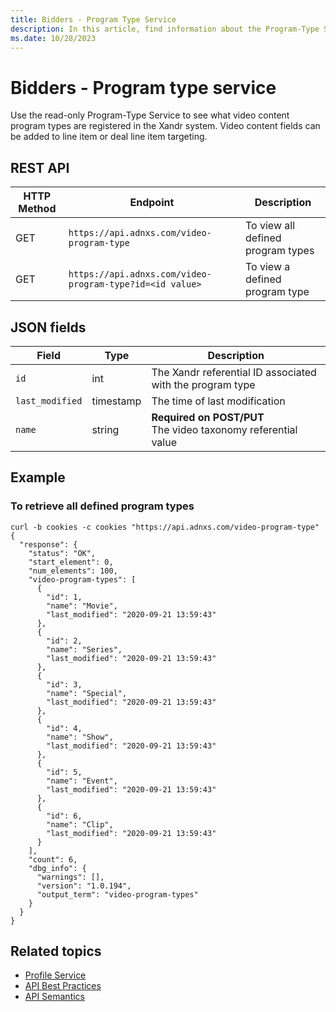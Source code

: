 ```yaml
---
title: Bidders - Program Type Service
description: In this article, find information about the Program-Type Service and the fields associated with it along with an example.
ms.date: 10/28/2023
---
```


# Bidders - Program type service

Use the read-only Program-Type Service to see what video content program types are registered in the Xandr system. Video content fields can be added to line item or deal line item targeting.

## REST API

| HTTP Method | Endpoint | Description  |
|---|---|---|
| GET | `https://api.adnxs.com/video-program-type` | To view all defined program types |
| GET | `https://api.adnxs.com/video-program-type?id=<id value>` | To view a defined program type |

## JSON fields

| Field | Type | Description  |
|---|---|---|
| `id` | int | The Xandr referential ID associated with the program type |
| `last_modified` | timestamp | The time of last modification |
| `name` | string | **Required on POST/PUT** <br> The video taxonomy referential value |

## Example

### To retrieve all defined program types  
  
```
curl -b cookies -c cookies "https://api.adnxs.com/video-program-type"
{
  "response": {
    "status": "OK",
    "start_element": 0,
    "num_elements": 100,
    "video-program-types": [
      {
        "id": 1,
        "name": "Movie",
        "last_modified": "2020-09-21 13:59:43"
      },
      {
        "id": 2,
        "name": "Series",
        "last_modified": "2020-09-21 13:59:43"
      },
      {
        "id": 3,
        "name": "Special",
        "last_modified": "2020-09-21 13:59:43"
      },
      {
        "id": 4,
        "name": "Show",
        "last_modified": "2020-09-21 13:59:43"
      },
      {
        "id": 5,
        "name": "Event",
        "last_modified": "2020-09-21 13:59:43"
      },
      {
        "id": 6,
        "name": "Clip",
        "last_modified": "2020-09-21 13:59:43"
      }
    ],
    "count": 6,
    "dbg_info": {
      "warnings": [],
      "version": "1.0.194",
      "output_term": "video-program-types"
    }
  }
}
```

## Related topics

- [Profile Service](../digital-platform-api/profile-service.md)
- [API Best Practices](api-best-practices.md)
- [API Semantics](api-semantics.md)
